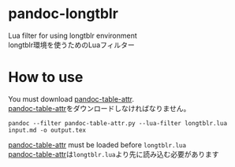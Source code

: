 # pandoc-longtblr
Lua filter for using longtblr environment<br>
longtblr環境を使うためのLuaフィルター

# How to use

You must download [pandoc-table-attr](https://github.com/rnwst/pandoc-table-attr).<br>
[pandoc-table-attr](https://github.com/rnwst/pandoc-table-attr)をダウンロードしなければなりません。

```shell
pandoc --filter pandoc-table-attr.py --lua-filter longtblr.lua input.md -o output.tex
```

[pandoc-table-attr](https://github.com/rnwst/pandoc-table-attr) must be loaded before `longtblr.lua`<br>
[pandoc-table-attr](https://github.com/rnwst/pandoc-table-attr)は`longtblr.lua`より先に読み込む必要があります
